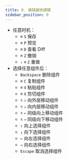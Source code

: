 ```yaml
---
title: 8. 编辑器快捷键
sidebar_position: 0
---
```

- 任意时机：
   - `⌘` `S` 保存
   - `⌘` `P` 预览
   - `⌘` `D` 查看 Diff
   - `⌘` `Z` 撤销
   - `⇧` `⌘` `Z` 重做
- 选择任意组件后：
   - `Backspace` 删除组件
   - `⌘` `C` 复制组件
   - `⌘` `V` 粘贴组件
   - `⌘` `X` 剪切组件
   - `⌥` `↑` 向外层移动组件
   - `⌥` `↓` 向内层移动组件
   - `⌥` `←` 同级向上移动组件
   - `⌥` `→` 同级向下移动组件
   - `↑` 向上选择组件
   - `↓` 向下选择组件
   - `←` 向左选择组件
   - `→` 向右选择组件
   - `Escape` 取消选择组件
